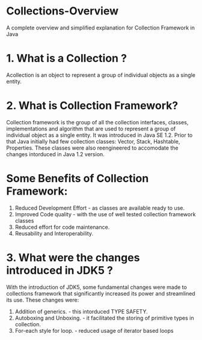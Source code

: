 # Collections-Overview
A complete overview and simplified explanation for Collection Framework in Java

# 1. What is a Collection ?
Acollection is an object to represent a group of individual objects as a single entity.

# 2. What is Collection Framework? 
Collection framework is the group of all the collection interfaces, classes, implementations and algorithm that are used to represent
a group of individual object as a single entity. 
It was introduced in Java SE 1.2. Prior to that Java initially had few collection classes: Vector, Stack, Hashtable, Properties. 
These classes were also reengineered to accomodate the changes intorduced in Java 1.2 version.

# Some Benefits of Collection Framework:
1. Reduced Development Effort - as classes are available ready to use.
2. Improved Code quality - with the use of well tested collection framework classes
3. Reduced effort for code maintenance.
4. Reusability and Interoperability.

# 3. What were the changes introduced in JDK5 ?
With the introduction of JDK5, some fundamental changes were made to collections framework that significantly increased its power
and streamlined its use.
These changes were:
1. Addition of generics. - this intorduced TYPE SAFETY.
2. Autoboxing and Unboxing. - it facilitated the storing of primitive types in collection.
3. For-each style for loop. - reduced usage of iterator based loops

